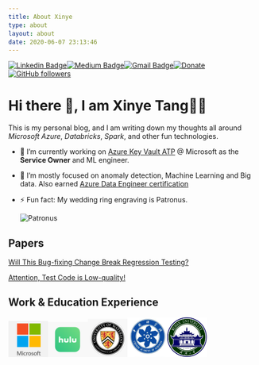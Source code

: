 ```yaml
---
title: About Xinye
type: about
layout: about
date: 2020-06-07 23:13:46
---
```

[![Linkedin Badge](https://img.shields.io/badge/xinye-blue?style=flat-square&logo=Linkedin&logoColor=white&link=https://www.linkedin.com/in/xinye-tang/)](https://www.linkedin.com/in/xinye-tang/)[![Medium Badge](https://img.shields.io/badge/TangTalk-black?style=flat-square&labelColor=000000&logo=Medium&link=https://xinyeah.github.io/)](https://xinyeah.github.io/)[![Gmail Badge](https://img.shields.io/badge/tangxinye.tina@gmail.com-red?style=flat-square&logo=Gmail&logoColor=white&link=mailto:tangxinye.tina@gmail.com)](mailto:tangxinye.tina@gmail.com)[![Donate](https://img.shields.io/badge/Support-%24-blue)](https://www.paypal.me/xinyeah)[![GitHub followers](https://img.shields.io/github/followers/xinyeah?label=Follow&style=social)](https://github.com/xinyeah/?tab=follow)

# Hi there 👋, I am Xinye Tang👩‍💻

This is my personal blog,  and I am writing down my thoughts all around *Microsoft Azure*, *Databricks*, *Spark*, and other fun technologies.

- 🔭 I’m currently working on [Azure Key Vault ATP](https://docs.microsoft.com/en-us/azure/security-center/advanced-threat-protection-key-vault) @ Microsoft as the **Service Owner** and ML engineer.

- 🌱 I’m mostly focused on anomaly detection, Machine Learning and Big data. Also earned [Azure Data Engineer certification](https://www.youracclaim.com/badges/ba23d9b9-e09b-4c41-84c7-37d4de1ded6c/public_url)

- ⚡ Fun fact: My wedding ring engraving is Patronus.

  <img src="https://images.ctfassets.net/usf1vwtuqyxm/6LWiIIfCx2eQkSU8yQeq88/bd866f01c30702ceafbd72151cdfdc82/Patronus_PM_B3C21M3HarrysPatronusChargingDownDementorsAcrossTheLake.Moment.jpg?w=914" alt="Patronus"  width="880"/>

## Papers

[Will This Bug-fixing Change Break Regression Testing?](https://ieeexplore.ieee.org/document/7321218)

[Attention, Test Code is Low-quality!](http://ceur-ws.org/Vol-1469/paper5.pdf)


## Work & Education Experience

<img src="https://raw.githubusercontent.com/xinyeah/xinyeah/master/images/microsoft.png" alt="Microsoft" width="80"/><img src="https://raw.githubusercontent.com/xinyeah/xinyeah/master/images/hulu.png" alt="Hulu" width="80"/><img src="https://raw.githubusercontent.com/xinyeah/xinyeah/master/images/waterloo.png" alt="University of Waterloo" width="80"/><img src="https://raw.githubusercontent.com/xinyeah/xinyeah/master/images/cas.png" alt="UCAS" width="80"/><img src="https://raw.githubusercontent.com/xinyeah/xinyeah/master/images/whu.png" alt="Wuhan University" width="80"/>